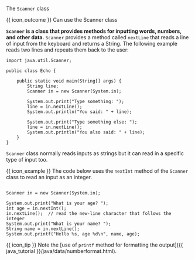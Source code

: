 <span id="title">The `Scanner` class</span>

<span id="prereqs"></span>

<span id="outcomes">{{ icon_outcome }} Can use the Scanner class</span>

<div id="body">

**`Scanner` is a class that provides methods for inputting words, numbers, and other data.** `Scanner` provides a method called `nextLine` that reads a line of input from the keyboard and returns a String. The following example reads two lines and repeats them back to the user:

```java{highlight-lines="1,7,10"}
import java.util.Scanner;

public class Echo {

    public static void main(String[] args) {
        String line;
        Scanner in = new Scanner(System.in);

        System.out.print("Type something: ");
        line = in.nextLine();
        System.out.println("You said: " + line);

        System.out.print("Type something else: ");
        line = in.nextLine();
        System.out.println("You also said: " + line);
    }
}
```

`Scanner` class normally reads inputs as strings but it can read in a specific type of input too.

<box>

{{ icon_example }} The code below uses the `nextInt` method of the `Scanner` class to read an input as an integer.

```java{highlight-lines="5['nextInt()']"}

Scanner in = new Scanner(System.in);

System.out.print("What is your age? ");
int age = in.nextInt();
in.nextLine();  // read the new-line character that follows the integer
System.out.print("What is your name? ");
String name = in.nextLine();
System.out.printf("Hello %s, age %d\n", name, age);
```
{{ icon_tip }} Note the [use of `printf` method for formatting the output]({{ java_tutorial }}/java/data/numberformat.html).

</box>

</div>

<div id="extras">
  <include src="exercisesPanel.md" boilerplate />
</div>